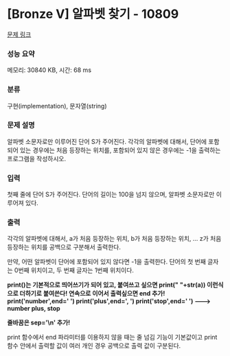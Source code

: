 # [Bronze V] 알파벳 찾기 - 10809 

[문제 링크](https://www.acmicpc.net/problem/10809) 

### 성능 요약

메모리: 30840 KB, 시간: 68 ms

### 분류

구현(implementation), 문자열(string)

### 문제 설명

<p>알파벳 소문자로만 이루어진 단어 S가 주어진다. 각각의 알파벳에 대해서, 단어에 포함되어 있는 경우에는 처음 등장하는 위치를, 포함되어 있지 않은 경우에는 -1을 출력하는 프로그램을 작성하시오.</p>

### 입력 

 <p>첫째 줄에 단어 S가 주어진다. 단어의 길이는 100을 넘지 않으며, 알파벳 소문자로만 이루어져 있다.</p>

### 출력 

 <p>각각의 알파벳에 대해서, a가 처음 등장하는 위치, b가 처음 등장하는 위치, ... z가 처음 등장하는 위치를 공백으로 구분해서 출력한다.</p>

<p>만약, 어떤 알파벳이 단어에 포함되어 있지 않다면 -1을 출력한다. 단어의 첫 번째 글자는 0번째 위치이고, 두 번째 글자는 1번째 위치이다.</p>

**print()는 기본적으로 띄어쓰기가 되어 있고, 붙여쓰고 싶으면 print(" "+str(a)) 이런식으로 더하기로 붙여쓴다!
연속으로 이어서 출력싶으면 end 추가!
print('number',end=' ') 
print('plus',end=', ')
print('stop',end=' ')
---> number plus, stop**

**줄바꿈은 sep='\n' 추가!**

print 함수에서 end 파라미터를 이용하지 않을 때는 줄 넘김 기능이 기본값이고 print 함수 안에서 출력할 값이 여러 개인 경우 공백으로 출력 값이 구분된다. 
